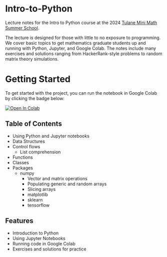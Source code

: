 # Intro-to-Python
Lecture notes for the Intro to Python course at the 2024 [Tulane Mini Math Summer School](https://sites.google.com/view/minimathschooltulane/schedule).

The lecture is designed for those with little to no exposure to programming. We cover basic topics to get mathematics graduate students up and running with Python, Jupyter, and Google Colab. The notes include many exercises and solutions ranging from HackerRank-style problems to random matrix theory simulations.

# Getting Started

To get started with the project, you can run the notebook in Google Colab by clicking the badge below:

 [![Open In Colab](https://colab.research.google.com/assets/colab-badge.svg)]([your_colab_notebook_url](https://colab.research.google.com/drive/1BdQDUbT1auYg_343ISJFs8ER2hSiYS6F?usp=sharing))
 
## Table of Contents

* Using Python and Jupyter notebooks
* Data Structures
* Control flows
  * List comprehension
* Functions
* Classes
* Packages
  * numpy
    * Vector and matrix operations
    * Populating generic and random arrays
    * Slicing arrays
    * matplotlib
    * sklearn
    * tensorflow

## Features
* Introduction to Python
* Using Jupyter Notebooks
* Running code in Google Colab
* Exercises and solutions for practice
